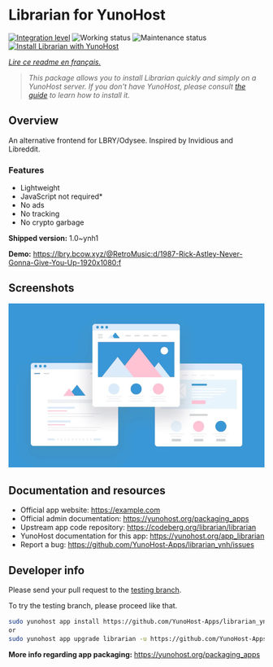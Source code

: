<!--
N.B.: This README was automatically generated by https://github.com/YunoHost/apps/tree/master/tools/README-generator
It shall NOT be edited by hand.
-->

# Librarian for YunoHost

[![Integration level](https://dash.yunohost.org/integration/librarian.svg)](https://dash.yunohost.org/appci/app/librarian) ![Working status](https://ci-apps.yunohost.org/ci/badges/librarian.status.svg) ![Maintenance status](https://ci-apps.yunohost.org/ci/badges/librarian.maintain.svg)  
[![Install Librarian with YunoHost](https://install-app.yunohost.org/install-with-yunohost.svg)](https://install-app.yunohost.org/?app=librarian)

*[Lire ce readme en français.](./README_fr.md)*

> *This package allows you to install Librarian quickly and simply on a YunoHost server.
If you don't have YunoHost, please consult [the guide](https://yunohost.org/#/install) to learn how to install it.*

## Overview

An alternative frontend for LBRY/Odysee. Inspired by Invidious and Libreddit.

### Features

- Lightweight
- JavaScript not required*
- No ads
- No tracking
- No crypto garbage


**Shipped version:** 1.0~ynh1

**Demo:** https://lbry.bcow.xyz/@RetroMusic:d/1987-Rick-Astley-Never-Gonna-Give-You-Up-1920x1080:f

## Screenshots

![Screenshot of Librarian](./doc/screenshots/example.jpg)

## Documentation and resources

* Official app website: <https://example.com>
* Official admin documentation: <https://yunohost.org/packaging_apps>
* Upstream app code repository: <https://codeberg.org/librarian/librarian>
* YunoHost documentation for this app: <https://yunohost.org/app_librarian>
* Report a bug: <https://github.com/YunoHost-Apps/librarian_ynh/issues>

## Developer info

Please send your pull request to the [testing branch](https://github.com/YunoHost-Apps/librarian_ynh/tree/testing).

To try the testing branch, please proceed like that.

``` bash
sudo yunohost app install https://github.com/YunoHost-Apps/librarian_ynh/tree/testing --debug
or
sudo yunohost app upgrade librarian -u https://github.com/YunoHost-Apps/librarian_ynh/tree/testing --debug
```

**More info regarding app packaging:** <https://yunohost.org/packaging_apps>
